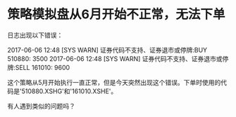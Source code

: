 # 策略模拟盘从6月开始不正常，无法下单

日志出现以下错误：

2017-06-06 12:48 [SYS WARN] 证券代码不支持、证券退市或停牌:BUY 510880: 3500
2017-06-06 12:48 [SYS WARN] 证券代码不支持、证券退市或停牌:SELL 161010: 9600

这个策略从5月开始执行一直正常，但是今天突然出现这个错误。下单时使用的代码是'510880.XSHG'和'161010.XSHE'。

有人遇到类似的问题吗？